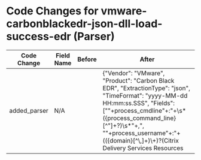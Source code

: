 # Code Changes for vmware-carbonblackedr-json-dll-load-success-edr (Parser)

| Code Change | Field Name | Before | After |
|-------------|------------|--------|-------|
| added_parser | N/A |  | {"Vendor": "VMware", "Product": "Carbon Black EDR", "ExtractionType": "json", "TimeFormat": "yyyy-MM-dd HH:mm:ss.SSS", "Fields": ["\"+process_cmdline\"+:\"+\s*({process_command_line}[^\"]+?)\s*\"+,", "\"+process_username\"+:\"+(({domain}[^\\,]+)\\+)?(Citrix Delivery Services Resources|SYSTEM|NETWORK SERVICE|LOCAL SERVICE|({user}[\w\.\-\!\#\^\~]{1,40}\$?))\"+", "\"+process_pid\"+:({process_id}\d+)", "\"+device_name\"+:\"+([^\\\"]+\\+)?({host}[^\"]+)\"+", "\"+sensor_action\"+:\"+({action}[^\"]+)\"+", "\"+process_path\"+:\"+((?i)(SYSTEM)|({process_path}({process_dir}[^\"]+(\\|\/)+)?({process_name}[^\"]+)))\"", "\"+action\"+:\"+({action}[^\"]+)?\"*", "\"+parent_cmdline\"+:\"+\s*({parent_process_command_line}[^\"]+?)\s*\",", "\"+parent_pid\"+:({parent_process_id}\d+)", "\"+process_guid\"+:\"+({process_guid}[^\"]+)?\"*\,", "\"+parent_guid\"+:\"+({parent_process_guid}[^\"]+)?\"*\,", "\"+alert_id\"+:\"+({alert_id}[^,]\"+)?\,", "\"+type\"+:\"+({operation_type}[^\"]+)\"+", "\"device_id\"+:\"+({device_id}[^\",]+)", "\"device_external_ip\"+:\"+({dest_ip}((([0-9a-fA-F.]{0,4}):{1,2}){1,7}([0-9a-fA-F]){0,4})|(((25[0-5]|(2[0-4]|1\d|[0-9]|)\d)\.?\b){4}))(:({dest_port}\d+))?", "\"device_os\"+:\"+({os}[^\",]+)", "\"device_timestamp\"+:\"+({time}\d\d\d\d-\d\d-\d\d \d\d:\d\d:\d\d\.\d\d\d)", "\"parent_path\":\"({parent_process_path}({parent_process_dir}[^\"]+(\\|\/)+)?({parent_process_name}[^\"]+))\"", "exa_json_path=$.process_cmdline,exa_field_name=process_command_line", "exa_json_path=$.process_username,exa_regex=(({domain}[^\\,]+)\\+)?(Citrix Delivery Services Resources|SYSTEM|NETWORK SERVICE|LOCAL SERVICE|({user}[\w\.\-\!\#\^\~]{1,40}\$?))", "exa_json_path=$.process_pid,exa_field_name=process_id", "exa_json_path=$.device_name,exa_regex=(\w+\\+)?({host}[^.\"]+)", "exa_json_path=$.sensor_action,exa_field_name=action", "exa_json_path=$.process_path,exa_regex=((?i)(SYSTEM)|({process_path}({process_dir}[^\"]+(\\|\/)+)?({process_name}[^\"]+)))", "exa_json_path=$.action,exa_field_name=action", "exa_json_path=$.parent_cmdline,exa_field_name=parent_process_command_line", "exa_json_path=$.parent_pid,exa_field_name=parent_process_id", "exa_json_path=$.process_guid,exa_field_name=process_guid", "exa_json_path=$.parent_guid,exa_field_name=parent_process_guid", "exa_json_path=$.alert_id,exa_field_name=alert_id", "exa_json_path=$.type,exa_field_name=operation_type", "exa_json_path=$.device_id,exa_field_name=device_id", "exa_json_path=$.device_external_ip,exa_regex=({dest_ip}((([0-9a-fA-F.]{0,4}):{1,2}){1,7}([0-9a-fA-F]){0,4})|(((25[0-5]|(2[0-4]|1\d|[0-9]|)\d)\.?\b){4}))(:({dest_port}\d+))?", "exa_json_path=$.device_timestamp,exa_regex=({time}\d\d\d\d-\d\d-\d\d \d\d:\d\d:\d\d\.\d\d\d)", "exa_json_path=$.device_os,exa_field_name=os", "exa_regex=parent_path\":\"({parent_process_path}({parent_process_dir}[^\"]+(\\|\/)+)?({parent_process_name}[^\"]+))"], "Name": "vmware-carbonblackedr-json-dll-load-success-edr", "ParserVersion": "v1.0.0", "Conditions": ["\"type\":\"endpoint.event.moduleload\"", "\"event_origin\":\"EDR\""]} |